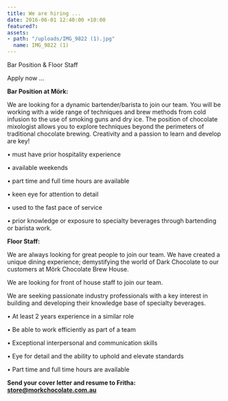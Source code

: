 ```yaml
---
title: We are hiring ...
date: 2016-06-01 12:40:00 +10:00
featured?: 
assets:
- path: "/uploads/IMG_9822 (1).jpg"
  name: IMG_9822 (1)
---
```


Bar Position & Floor Staff

Apply now ...




**Bar Position at Mörk:** 

We are looking for a dynamic bartender/barista to join our team. You will be working with a wide range of techniques and brew methods from cold infusion to the use of smoking guns and dry ice. The position of chocolate mixologist allows you to explore techniques beyond the perimeters of traditional chocolate brewing. Creativity and a passion to learn and develop are key! 

•   must have prior hospitality experience 

•   available weekends 

•   part time and full time hours are available 

•   keen eye for attention to detail 

•   used to the fast pace of service 

•   prior knowledge or exposure to specialty beverages through bartending or barista work. 



**Floor Staff:** 

We are always looking for great people to join our team. We have created a unique dining experience; demystifying the world of Dark Chocolate to our customers at Mörk Chocolate Brew House. 

We are looking for front of house staff to join our team.

We are seeking passionate industry professionals with a key interest in building and developing their knowledge base of specialty beverages. 

•   At least 2 years experience in a similar role 

•   Be able to work efficiently as part of a team

•   Exceptional interpersonal and communication skills

•   Eye for detail and the ability to uphold and elevate standards 

•   Part time and full time hours are available

**Send your cover letter and resume to Fritha: store@morkchocolate.com.au**
